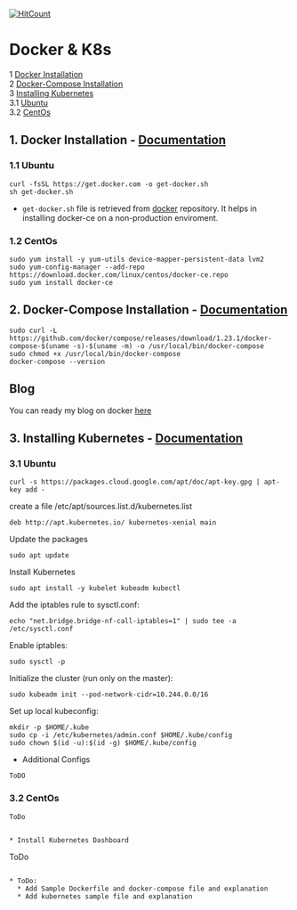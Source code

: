 [![HitCount](http://hits.dwyl.io/akasranjan005/docker-k8s.svg)](http://hits.dwyl.io/akasranjan005/docker-k8s)

# Docker & K8s

1  [Docker Installation](#1-docker-installation---documentation)  
2  [Docker-Compose Installation](#2-docker-compose-installation---documentation)  
3  [Installing Kubernetes](#3-installing-kubernetes---documentation)  
    3.1  [Ubuntu](#31-ubuntu)  
    3.2  [CentOs](#32-centos)  

## 1. Docker Installation - [Documentation](https://docs.docker.com/install/linux/docker-ce/ubuntu/#install-docker-ce)

### 1.1 Ubuntu
```
curl -fsSL https://get.docker.com -o get-docker.sh
sh get-docker.sh
```

* `get-docker.sh` file is retrieved from [docker](https://github.com/docker/docker-install) repository. It helps in installing docker-ce on a non-production enviroment.

### 1.2 CentOs

```
sudo yum install -y yum-utils device-mapper-persistent-data lvm2
sudo yum-config-manager --add-repo https://download.docker.com/linux/centos/docker-ce.repo
sudo yum install docker-ce
```


## 2. Docker-Compose Installation - [Documentation](https://docs.docker.com/compose/install/#prerequisites)

```
sudo curl -L https://github.com/docker/compose/releases/download/1.23.1/docker-compose-$(uname -s)-$(uname -m) -o /usr/local/bin/docker-compose
sudo chmod +x /usr/local/bin/docker-compose
docker-compose --version
```


## Blog
You can ready my blog on docker [here](https://blogs.akashranjan.in)

## 3. Installing Kubernetes - [Documentation](https://kubernetes.io/docs/setup/)

### 3.1 Ubuntu

```
curl -s https://packages.cloud.google.com/apt/doc/apt-key.gpg | apt-key add -
```

create a file /etc/apt/sources.list.d/kubernetes.list
```
deb http://apt.kubernetes.io/ kubernetes-xenial main
```

Update the packages
```
sudo apt update
```

Install Kubernetes
```
sudo apt install -y kubelet kubeadm kubectl
```

Add the iptables rule to sysctl.conf:

```
echo "net.bridge.bridge-nf-call-iptables=1" | sudo tee -a /etc/sysctl.conf
```

Enable iptables:

```
sudo sysctl -p
```

Initialize the cluster (run only on the master):

```
sudo kubeadm init --pod-network-cidr=10.244.0.0/16
```

Set up local kubeconfig:

```
mkdir -p $HOME/.kube
sudo cp -i /etc/kubernetes/admin.conf $HOME/.kube/config
sudo chown $(id -u):$(id -g) $HOME/.kube/config
```

* Additional Configs
```
ToDO
```

### 3.2 CentOs

```
ToDo
```

```

* Install Kubernetes Dashboard

```
ToDo
```

* ToDo:
  * Add Sample Dockerfile and docker-compose file and explanation
  * Add kubernetes sample file and explanation 
